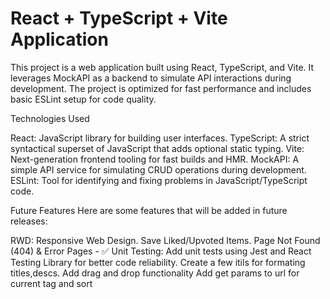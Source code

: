 # React + TypeScript + Vite Application

This project is a web application built using React, TypeScript, and Vite. It leverages MockAPI as a backend to simulate API interactions during development. The project is optimized for fast performance and includes basic ESLint setup for code quality.

Technologies Used

React: JavaScript library for building user interfaces.
TypeScript: A strict syntactical superset of JavaScript that adds optional static typing.
Vite: Next-generation frontend tooling for fast builds and HMR.
MockAPI: A simple API service for simulating CRUD operations during development.
ESLint: Tool for identifying and fixing problems in JavaScript/TypeScript code.

Future Features
Here are some features that will be added in future releases:

RWD: Responsive Web Design.
Save Liked/Upvoted Items.
Page Not Found (404) & Error Pages - ✅
Unit Testing: Add unit tests using Jest and React Testing Library for better code reliability.
Create a few itils for formating titles,descs.
Add drag and drop functionality
Add get params to url for current tag and sort